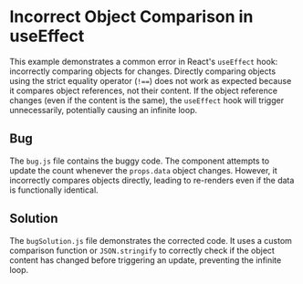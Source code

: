 # Incorrect Object Comparison in useEffect

This example demonstrates a common error in React's `useEffect` hook: incorrectly comparing objects for changes.  Directly comparing objects using the strict equality operator (`!==`) does not work as expected because it compares object references, not their content.  If the object reference changes (even if the content is the same), the `useEffect` hook will trigger unnecessarily, potentially causing an infinite loop.

## Bug
The `bug.js` file contains the buggy code.  The component attempts to update the count whenever the `props.data` object changes. However, it incorrectly compares objects directly, leading to re-renders even if the data is functionally identical.

## Solution
The `bugSolution.js` file demonstrates the corrected code. It uses a custom comparison function or `JSON.stringify` to correctly check if the object content has changed before triggering an update, preventing the infinite loop.